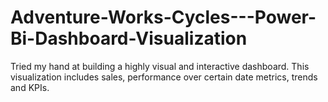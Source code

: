 # Adventure-Works-Cycles---Power-Bi-Dashboard-Visualization
Tried my hand at building a highly visual and interactive dashboard. This visualization includes sales, performance over certain date metrics, trends and KPIs.
